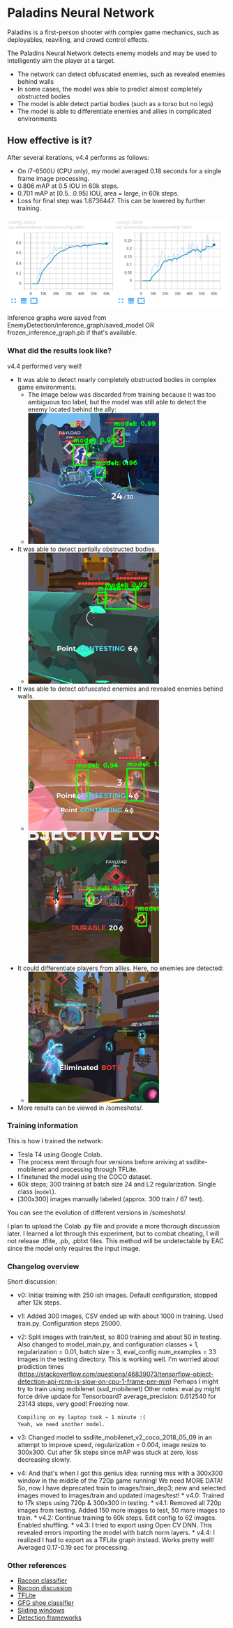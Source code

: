 # Paladins Neural Network

Paladins is a first-person shooter with complex game mechanics, such as deployables, reaviling, and crowd control effects.

The Paladins Neural Network detects enemy models and may be used to intelligently aim the player at a target.
* The network can detect obfuscated enemies, such as revealed enemies behind walls
* In some cases, the model was able to predict almost completely obstructed bodies
* The model is able detect partial bodies (such as a torso but no legs)
* The model is able to differentiate enemies and allies in complicated environments

## How effective is it?
After several iterations, v4.4 performs as follows:
* On i7-6500U (CPU only), my model averaged 0.18 seconds for a single frame image processing.
* 0.806 mAP at 0.5 IOU in 60k steps.
* 0.701 mAP at [0.5...0.95] IOU, area = large, in 60k steps.
* Loss for final step was 1.8736447. This can be lowered by further training.

![alt text](/someshots/mAP.PNG "")

Inference graphs were saved from EnemyDetection/inference_graph/saved_model OR frozen_inference_graph.pb if that's available.

### What did the results look like?
v4.4 performed very well! 
* It was able to detect nearly completely obstructed bodies in complex game environments.
    * The image below was discarded from training because it was too ambiguous too label, but the model was still able to detect the enemy located behind the ally:
    * ![alt text](/someshots/j_294-4_noxml-complex-v4-detected.png "")
* It was able to detect partially obstructed bodies.
    * ![alt text](/someshots/j_211-4-1_noxml-v4-detected.png "")
* It was able to detect obfuscated enemies and revealed enemies behind walls.
    * ![alt text](/someshots/j_248-4-1-v4-detected.png "") ![alt text](/someshots/j_346-4-1-v4-detected.png "")
* It could differentiate players from allies. Here, no enemies are detected:
    * ![alt text](/someshots/j_290-4-1_noxml-noenemies-v4-detected.png "")
* More results can be viewed in /someshots/.

### Training information
This is how I trained the network:
* Tesla T4 using Google Colab.
* The process went through four versions before arriving at ssdlite-mobilenet and processing through TFLite.
* I finetuned the model using the COCO dataset.
* 60k steps; 300 training at batch size 24 and L2 regularization. Single class (`model`).
* [300x300] images manually labeled (approx. 300 train / 67 test).

You can see the evolution of different versions in /someshots/.

I plan to upload the Colab .py file and provide a more thorough discussion later. I learned a lot through this experiment, but to combat cheating, I will not release .tflite, .pb, .pbtxt files. This method will be undetectable by EAC since the model only requires the input image.

### Changelog overview
Short discussion:
* v0: Initial training with 250 ish images. Default configuration, stopped after 12k steps.
* v1: Added 300 images, CSV ended up with about 1000 in training. Used train.py. Configuration steps 25000.
* v2: Split images with train/test, so 800 training and about 50 in testing. Also changed to model_main.py, and configuration classes = 1, regularization = 0.01, batch size = 3, eval_config num_examples = 33 images in the testing directory.
      This is working well. I'm worried about prediction times (https://stackoverflow.com/questions/46839073/tensorflow-object-detection-api-rcnn-is-slow-on-cpu-1-frame-per-min)
      Perhaps I might try to train using mobilenet (ssd_mobilenet)
      Other notes: eval.py might force drive update for Tensorboard?
      average_precision: 0.612540 for 23143 steps, very good! Freezing now.

      Compiling on my laptop took ~ 1 minute :(
      Yeah, we need another model.
* v3: Changed model to ssdlite_mobilenet_v2_coco_2018_05_09 in an attempt to improve speed, regularization = 0.004, image resize to 300x300. Cut after 5k steps since mAP was stuck at zero, loss decreasing slowly.
* v4: And that's when I got this genius idea: running mss with a 300x300 window in the middle of the 720p game running! 
      We need MORE DATA! So, now I have deprecated train to images/train_dep3; new and selected images moved to images/train and updated images/test!
      * v4.0: Trained to 17k steps using 720p & 300x300 in testing. 
      * v4.1: Removed all 720p images from testing. Added 150 more images to test, 50 more images to train.
      * v4.2: Continue training to 60k steps. Edit config to 62 images. Enabled shuffling.
      * v4.3: I tried to export using Open CV DNN. This revealed errors importing the model with batch norm layers.
      * v4.4: I realized I had to export as a TFLite graph instead. Works pretty well! Averaged 0.17-0.19 sec for processing.

### Other references
* [Racoon classifier](https://github.com/datitran/raccoon_dataset/tree/93938849301895fb73909842ba04af9b602f677a)
* [Racoon discussion](https://towardsdatascience.com/how-to-train-your-own-object-detector-with-tensorflows-object-detector-api-bec72ecfe1d9)
* [TFLite](https://github.com/QuantuMobileSoftware/mobile_detector)
* [GFG shoe classifier](https://www.geeksforgeeks.org/ml-training-image-classifier-using-tensorflow-object-detection-api/)
* [Sliding windows](http://www.cs.utoronto.ca/~fidler/slides/CSC420/lecture17.pdf)
* [Detection frameworks](https://www.datacamp.com/community/tutorials/object-detection-guide)

<!-- 
Notes to self: .../raw contains raw data & xml files, along with 0noxml and 0rename 
Drive content/ contains Colab, raw data, xml files, config files, tfevent files, and four training versions
-->